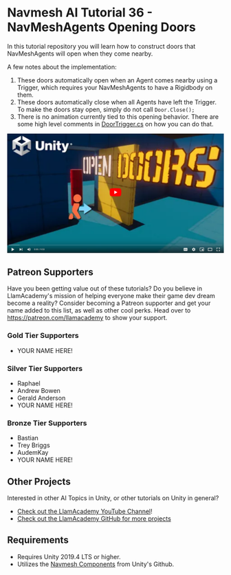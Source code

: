 # Navmesh AI Tutorial 36 - NavMeshAgents Opening Doors

In this tutorial repository you will learn how to construct doors that NavMeshAgents will open when they come nearby.

A few notes about the implementation:
1. These doors automatically open when an Agent comes nearby using a Trigger, which requires your NavMeshAgents to have a Rigidbody on them.
2. These doors automatically close when all Agents have left the Trigger. To make the doors stay open, simply do not call `Door.Close();`
3. There is no animation currently tied to this opening behavior. There are some high level comments in [DoorTrigger.cs](https://github.com/llamacademy/ai-series-part-36/Assets/Scripts/DoorTrigger.cs) on how you can do that.

[![Youtube Tutorial](./Video%20Screenshot.png)](https://youtu.be/kFHvdI08Cus)

## Patreon Supporters
Have you been getting value out of these tutorials? Do you believe in LlamAcademy's mission of helping everyone make their game dev dream become a reality? Consider becoming a Patreon supporter and get your name added to this list, as well as other cool perks.
Head over to https://patreon.com/llamacademy to show your support.

### Gold Tier Supporters
* YOUR NAME HERE!

### Silver Tier Supporters
* Raphael
* Andrew Bowen
* Gerald Anderson
* YOUR NAME HERE!

### Bronze Tier Supporters
* Bastian
* Trey Briggs
* AudemKay
* YOUR NAME HERE!

## Other Projects
Interested in other AI Topics in Unity, or other tutorials on Unity in general? 

* [Check out the LlamAcademy YouTube Channel](https://youtube.com/c/LlamAcademy)!
* [Check out the LlamAcademy GitHub for more projects](https://github.com/llamacademy)

## Requirements
* Requires Unity 2019.4 LTS or higher. 
* Utilizes the [Navmesh Components](https://github.com/Unity-Technologies/NavMeshComponents) from Unity's Github.